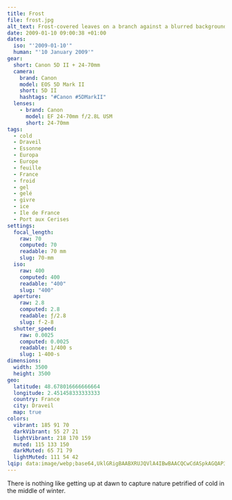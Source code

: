 ```yaml
---
title: Frost
file: frost.jpg
alt_text: Frost-covered leaves on a branch against a blurred background.
date: 2009-01-10 09:00:38 +01:00
dates:
  iso: "'2009-01-10'"
  human: "'10 January 2009'"
gear:
  short: Canon 5D II + 24-70mm
  camera:
    brand: Canon
    model: EOS 5D Mark II
    short: 5D II
    hashtags: "#Canon #5DMarkII"
  lenses:
    - brand: Canon
      model: EF 24-70mm f/2.8L USM
      short: 24-70mm
tags:
  - cold
  - Draveil
  - Essonne
  - Europa
  - Europe
  - feuille
  - France
  - froid
  - gel
  - gelé
  - givre
  - ice
  - Ile de France
  - Port aux Cerises
settings:
  focal_length:
    raw: 70
    computed: 70
    readable: 70 mm
    slug: 70-mm
  iso:
    raw: 400
    computed: 400
    readable: "400"
    slug: "400"
  aperture:
    raw: 2.8
    computed: 2.8
    readable: ƒ/2.8
    slug: f-2-8
  shutter_speed:
    raw: 0.0025
    computed: 0.0025
    readable: 1/400 s
    slug: 1-400-s
dimensions:
  width: 3500
  height: 3500
geo:
  latitude: 48.678016666666664
  longitude: 2.451458333333333
  country: France
  city: Draveil
  map: true
colors:
  vibrant: 185 91 70
  darkVibrant: 55 27 21
  lightVibrant: 218 170 159
  muted: 115 133 150
  darkMuted: 65 71 79
  lightMuted: 111 54 42
lqip: data:image/webp;base64,UklGRigBAABXRUJQVlA4IBwBAACQCwCdASpkAGQAP3GuzWA0uL+vJfHMM/AuCWcA1fRBA5fZ63e9GhqW9rm9cGB1tsQcZ3ElWJnWpAqleo6HrfcNEJ0NUrxXjhNnGaLACalGElyuRwPHACPApEgwAhC74mhkg59YAAD+7MYlScG+6eR2sL6im8vGLj2BENlJCaU9a1+snmFHiamd/W+CFnSOzREpOPAMn45JqJVll7DvVTcnfetp5dALprxMgknUQnoKyBC0Nnx7PprCEPiLQDWisMVLa+E/poB47yeJ3A/5a9nSL8IcymS8gWjjK7HGNHqOQecyh18aDvDNhaVTai1ap9dOOdOYDELL6g3h8pQ93LZMuKtsoYhQI6R1ykfx8TFnZyoGHj6C3nhoD8AAAA==
---
```


There is nothing like getting up at dawn to capture nature petrified of cold in the middle of winter.
